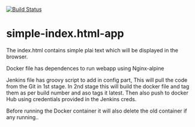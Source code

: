 [![Build Status](http://100.26.217.236:8080/buildStatus/icon?job=jenkins-docker-app)](http://100.26.217.236:8080/job/jenkins-docker-app/)

# simple-index.html-app

The index.html contains simple plai text which will be displayed in the browser.

Docker file has dependences to run webapp using Nginx-alpine 

Jenkins file has groovy script to add in config part, 
This will pull the code from the Git in 1st stage.
In 2nd stage this will build the docker file and tag them as per build number and aso tags it latest.
Then also push to docker Hub using credentials provided in the Jenkins creds.

Before running the Docker container it will also delete the old container if any running..
